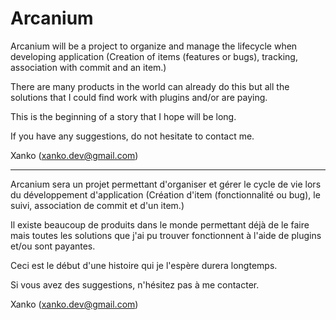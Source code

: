 Arcanium
========

Arcanium will be a project to organize and manage the lifecycle when developing application (Creation of items (features or bugs), tracking, association with commit and an item.)

There are many products in the world can already do this but all the solutions that I could find work with plugins and/or are paying.

This is the beginning of a story that I hope will be long.

If you have any suggestions, do not hesitate to contact me.

Xanko (xanko.dev@gmail.com)

-------------------

Arcanium sera un projet permettant d'organiser et gérer le cycle de vie lors du développement d'application (Création d'item (fonctionnalité ou bug), le suivi, association de commit et d'un item.)

Il existe beaucoup de produits dans le monde permettant déjà de le faire mais toutes les solutions que j'ai pu trouver fonctionnent à l'aide de plugins et/ou sont payantes.

Ceci est le début d'une histoire qui je l'espère durera longtemps.

Si vous avez des suggestions, n'hésitez pas  à me contacter.

Xanko (xanko.dev@gmail.com)